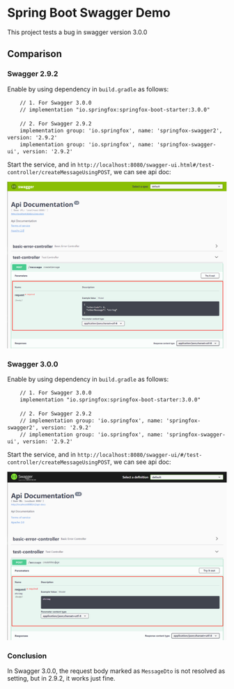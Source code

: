 # Spring Boot Swagger Demo

This project tests a bug in swagger version 3.0.0

## Comparison

### Swagger 2.9.2

Enable by using dependency in `build.gradle` as follows: 

```text
    // 1. For Swagger 3.0.0
    // implementation "io.springfox:springfox-boot-starter:3.0.0"

    // 2. For Swagger 2.9.2
    implementation group: 'io.springfox', name: 'springfox-swagger2', version: '2.9.2'
    implementation group: 'io.springfox', name: 'springfox-swagger-ui', version: '2.9.2'
```

Start the service, and in `http://localhost:8080/swagger-ui.html#/test-controller/createMessageUsingPOST`, we can see api doc:

![](./pic/2.9.2.png)

### Swagger 3.0.0

Enable by using dependency in `build.gradle` as follows: 

```text
    // 1. For Swagger 3.0.0
    implementation "io.springfox:springfox-boot-starter:3.0.0"

    // 2. For Swagger 2.9.2
    // implementation group: 'io.springfox', name: 'springfox-swagger2', version: '2.9.2'
    // implementation group: 'io.springfox', name: 'springfox-swagger-ui', version: '2.9.2'
```

Start the service, and in `http://localhost:8080/swagger-ui/#/test-controller/createMessageUsingPOST`, we can see api doc:

![](./pic/3.0.0.png)

### Conclusion

In Swagger 3.0.0, the request body marked as `MessageDto` is not resolved as setting, but in 2.9.2, it works just fine.
